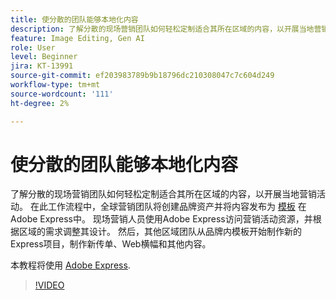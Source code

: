 ```yaml
---
title: 使分散的团队能够本地化内容
description: 了解分散的现场营销团队如何轻松定制适合其所在区域的内容，以开展当地营销活动
feature: Image Editing, Gen AI
role: User
level: Beginner
jira: KT-13991
source-git-commit: ef203983789b9b18796dc210308047c7c604d249
workflow-type: tm+mt
source-wordcount: '111'
ht-degree: 2%

---
```


# 使分散的团队能够本地化内容

了解分散的现场营销团队如何轻松定制适合其所在区域的内容，以开展当地营销活动。 在此工作流程中，全球营销团队将创建品牌资产并将内容发布为 [模板](create-templates.md) 在Adobe Express中。 现场营销人员使用Adobe Express访问营销活动资源，并根据区域的需求调整其设计。 然后，其他区域团队从品牌内模板开始制作新的Express项目，制作新传单、Web横幅和其他内容。

本教程将使用 [Adobe Express](https://www.adobe.com/express/).

>[!VIDEO](https://video.tv.adobe.com/v/3424391?quality=12&learn=on&hidetitle=true)
